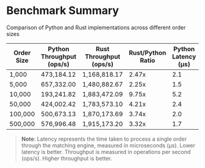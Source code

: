 # Benchmark Summary

Comparison of Python and Rust implementations across different order sizes

| Order Size | Python Throughput (ops/s) | Rust Throughput (ops/s) | Rust/Python Ratio | Python Latency (µs) | Rust Latency (µs) | Latency Improvement |
|------------|---------------------------|-------------------------|------------------|---------------------|-------------------|---------------------|
| 1,000 | 473,184.12 | 1,168,818.17 | 2.47x | 2.1 | 0.9 | 59.5% |
| 5,000 | 657,332.00 | 1,480,882.67 | 2.25x | 1.5 | 0.7 | 55.6% |
| 10,000 | 193,241.82 | 1,883,472.09 | 9.75x | 5.2 | 0.5 | 89.7% |
| 50,000 | 424,002.42 | 1,783,573.10 | 4.21x | 2.4 | 0.6 | 76.2% |
| 100,000 | 500,673.13 | 1,870,173.69 | 3.74x | 2.0 | 0.5 | 73.2% |
| 500,000 | 576,996.48 | 1,915,173.20 | 3.32x | 1.7 | 0.5 | 69.9% |

> **Note**: Latency represents the time taken to process a single order through the matching engine, measured in microseconds (µs). Lower latency is better.
> Throughput is measured in operations per second (ops/s). Higher throughput is better.
